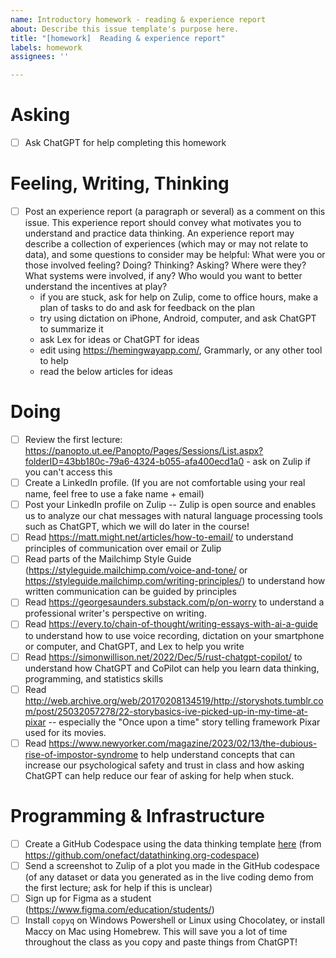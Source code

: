 ```yaml
---
name: Introductory homework - reading & experience report
about: Describe this issue template's purpose here.
title: "[homework]  Reading & experience report"
labels: homework
assignees: ''

---
```


# Asking
- [ ] Ask ChatGPT for help completing this homework

# Feeling, Writing, Thinking
- [ ] Post an experience report (a paragraph or several) as a comment on this issue. This experience report should convey what motivates you to understand and practice data thinking. An experience report may describe a collection of experiences (which may or may not relate to data), and some questions to consider may be helpful: What were you or those involved feeling? Doing? Thinking? Asking? Where were they? What systems were involved, if any? Who would you want to better understand the incentives at play?
  - if you are stuck, ask for help on Zulip, come to office hours, make a plan of tasks to do and ask for feedback on the plan
  - try using dictation on iPhone, Android, computer, and ask ChatGPT to summarize it
  - ask Lex for ideas or ChatGPT for ideas
  - edit using https://hemingwayapp.com/, Grammarly, or any other tool to help
  - read the below articles for ideas

# Doing
- [ ] Review the first lecture: https://panopto.ut.ee/Panopto/Pages/Sessions/List.aspx?folderID=43bb180c-79a6-4324-b055-afa400ecd1a0 - ask on Zulip if you can't access this
- [ ] Create a LinkedIn profile. (If you are not comfortable using your real name, feel free to use a fake name + email)
- [ ] Post your LinkedIn profile on Zulip -- Zulip is open source and enables us to analyze our chat messages with natural language processing tools such as ChatGPT, which we will do later in the course!
- [ ] Read https://matt.might.net/articles/how-to-email/ to understand principles of communication over email or Zulip
- [ ] Read parts of the Mailchimp Style Guide (https://styleguide.mailchimp.com/voice-and-tone/ or https://styleguide.mailchimp.com/writing-principles/) to understand how written communication can be guided by principles
- [ ] Read https://georgesaunders.substack.com/p/on-worry to understand a professional writer's perspective on writing.
- [ ] Read https://every.to/chain-of-thought/writing-essays-with-ai-a-guide to understand how to use voice recording, dictation on your smartphone or computer, and ChatGPT, and Lex to help you write
- [ ] Read https://simonwillison.net/2022/Dec/5/rust-chatgpt-copilot/ to understand how ChatGPT and CoPilot can help you learn data thinking, programming, and statistics skills
- [ ] Read http://web.archive.org/web/20170208134519/http://storyshots.tumblr.com/post/25032057278/22-storybasics-ive-picked-up-in-my-time-at-pixar -- especially the "Once upon a time" story telling framework Pixar used for its movies.
- [ ] Read https://www.newyorker.com/magazine/2023/02/13/the-dubious-rise-of-impostor-syndrome to help understand concepts that can increase our psychological safety and trust in class and how asking ChatGPT can help reduce our fear of asking for help when stuck.

# Programming & Infrastructure
- [ ] Create a GitHub Codespace using the data thinking template [here](https://github.com/codespaces/new?machine=standardLinux32gb&repo=603826598&devcontainer_path=.devcontainer%2Fdevcontainer.json) (from https://github.com/onefact/datathinking.org-codespace)
- [ ] Send a screenshot to Zulip of a plot you made in the GitHub codespace (of any dataset or data you generated as in the live coding demo from the first lecture; ask for help if this is unclear)
- [ ] Sign up for Figma as a student (https://www.figma.com/education/students/)
- [ ] Install `copyq` on Windows Powershell or Linux using Chocolatey, or install Maccy on Mac using Homebrew. This will save you a lot of time throughout the class as you copy and paste things from ChatGPT!
